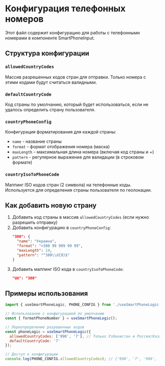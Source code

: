# Конфигурация телефонных номеров

Этот файл содержит конфигурацию для работы с телефонными номерами в компоненте SmartPhoneInput.

## Структура конфигурации

### `allowedCountryCodes`
Массив разрешенных кодов стран для отправки. Только номера с этими кодами будут считаться валидными.

### `defaultCountryCode`
Код страны по умолчанию, который будет использоваться, если не удалось определить страну пользователя.

### `countryPhoneConfig`
Конфигурация форматирования для каждой страны:
- `name` - название страны
- `format` - формат отображения номера (маска)
- `maxLength` - максимальная длина номера (включая код страны и +)
- `pattern` - регулярное выражение для валидации (в строковом формате)

### `countryIsoToPhoneCode`
Маппинг ISO кодов стран (2 символа) на телефонные коды. Используется для определения страны пользователя по геолокации.

## Как добавить новую страну

1. Добавить код страны в массив `allowedCountryCodes` (если нужно разрешить отправку)
2. Добавить конфигурацию в `countryPhoneConfig`:
   ```json
   "380": {
     "name": "Украина",
     "format": "+380 99 999 99 99",
     "maxLength": 14,
     "pattern": "^380\\d{9}$"
   }
   ```
3. Добавить маппинг ISO кода в `countryIsoToPhoneCode`:
   ```json
   "UA": "380"
   ```

## Примеры использования

```javascript
import { useSmartPhoneLogic, PHONE_CONFIG } from './useSmartPhoneLogic';

// Использование с конфигурацией по умолчанию
const { formatPhoneNumber } = useSmartPhoneLogic();

// Переопределение разрешенных кодов
const phoneLogic = useSmartPhoneLogic({
  allowedCountryCodes: ['998', '7'], // Только Узбекистан и Россия/Казахстан
  defaultCountryCode: '7'
});

// Доступ к конфигурации
console.log(PHONE_CONFIG.allowedCountryCodes); // ['998', '7', '996', '992', '993']
```
